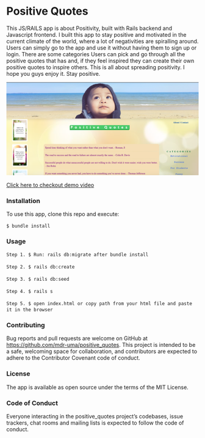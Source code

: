 # Positive Quotes

This JS/RAILS app is about Positivity, built with Rails backend and Javascript frontend. I built this app to stay positive and motivated in the current climate of the world, where a lot of negativities are spiralling around. Users can simply go to the app and use it without having them to sign up or login. There are some categories Users can pick and go through all the positive quotes that has and, if they feel inspired they can create their own positive quotes to inspire others. This is all about spreading positivity. I hope you guys enjoy it. Stay positive.

<img src="frontend_js/images/positive-quote-bg.png" alt="image"/>

[Click here to checkout demo video](https://www.youtube.com/watch?v=sBPXnwbElYo&ab_channel=UmaManandhar)


### Installation
To use this app, clone this repo and execute:
    
    $ bundle install
    
### Usage
    Step 1. $ Run: rails db:migrate after bundle install
    
    Step 2. $ rails db:create
    
    Step 3. $ rails db:seed
    
    Step 4. $ rails s
    
    Step 5. $ open index.html or copy path from your html file and paste it in the browser

### Contributing
Bug reports and pull requests are welcome on GitHub at https://github.com/mdr-uma/positive_quotes. This project is intended to be a safe, welcoming space for collaboration, and contributors are expected to adhere to the Contributor Covenant code of conduct.

### License
The app is available as open source under the terms of the MIT License.

### Code of Conduct
Everyone interacting in the positive_quotes project’s codebases, issue trackers, chat rooms and mailing lists is expected to follow the code of conduct.
